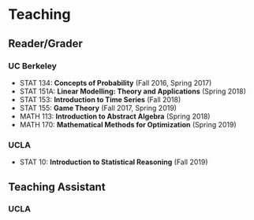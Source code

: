 # Teaching
## Reader/Grader
### UC Berkeley
*   STAT 134: **Concepts of Probability** (Fall 2016, Spring 2017)
*   STAT 151A: **Linear Modelling: Theory and Applications** (Spring 2018)
*   STAT 153: **Introduction to Time Series** (Fall 2018)
*   STAT 155: **Game Theory** (Fall 2017, Spring 2019)
*   MATH 113: **Introduction to Abstract Algebra** (Spring 2018)
*   MATH 170: **Mathematical Methods for Optimization** (Spring 2019)

### UCLA
*   STAT 10: **Introduction to Statistical Reasoning** (Fall 2019)


## Teaching Assistant
### UCLA
